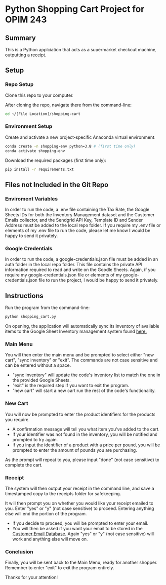 # Python Shopping Cart Project for OPIM 243

## Summary

This is a Python applciation that acts as a supermarket checkout machine, outputting a receipt.

## Setup

### Repo Setup

Clone this repo to your computer.

After cloning the repo, navigate there from the command-line:

```sh
cd ~/[File Location]/shopping-cart
```

### Environment Setup

Create and activate a new project-specific Anaconda virtual environment:

```sh
conda create -n shopping-env python=3.8 # (first time only)
conda activate shopping-env
```

Download the required packages (first time only):

```sh
pip install -r requirements.txt
```

## Files not Included in the Git Repo

### Enviroment Variables

In order to run the code, a .env file containing the Tax Rate, the Google Sheets IDs for both the Inventory Management dataset and the Customer Emails collector, and the Sendgrid API Key, Template ID and Sender Address must be added to the local repo folder. If you require my .env file or elements of my .env file to run the code, please let me know I would be happy to send it privately.

### Google Credentials

In order to run the code, a google-credentials.json file must be added in an auth folder in the local repo folder. This file contains the private API information required to read and write on the Goodle Sheets. Again, if you require my google-credentials.json file or elements of my google-credentials.json file to run the project, I would be happy to send it privately.

## Instructions

Run the program from the command-line:

```sh
python shopping_cart.py
```

On opening, the application will automatically sync its inventory of available items to the Google Sheet Inventory management system found [here.](https://docs.google.com/spreadsheets/d/1v8Xv_xGytBmDlpLokqatS55fCl9SnA8WhXWlmC06Bx0/edit?usp=sharing)

### Main Menu

You will then enter the main menu and be prompted to select either "new cart", "sync inventory" or "exit". The commands are not case sensitive and can be entered without a space.
* "sync inventory" will update the code's inventory list to match the one in the provided Google Sheets.
* "exit" is the required step if you want to exit the program.
* "new cart" will start a new cart run the rest of the code's functionality.

### New Cart

You will now be prompted to enter the product identifiers for the products you require.
* A confirmation message will tell you what item you've added to the cart.
* If your identifier was not found in the inventory, you will be notified and prompted to try again.
* If you input the identifier of a product with a price per pound, you will be prompted to enter the amount of pounds you are purchasing.

As the prompt will repeat to you, please input "done" (not case sensitive) to complete the cart.

### Receipt

The system will then output your receipt in the command line, and save a timestamped copy to the receipts folder for safekeeping.

It will then prompt you on whether you would like your receipt emailed to you. Enter "yes" or "y" (not case sensitive) to proceed. Entering anything else will end the portion of the program.
* If you decide to proceed, you will be prompted to enter your email.
* You will then be asked if you want your email to be stored in the [Customer Email Database.](https://docs.google.com/spreadsheets/d/1dybCYFjFJpNoD1oDB04W3u2xdp_2vCRa6gbo2ajz4iI/edit?usp=sharing) Again "yes" or "y" (not case sensitive) will work and anything else will move on.

### Conclusion

Finally, you will be sent back to the Main Menu, ready for another shopper. Remember to enter "exit" to exit the program entirely.

Thanks for your attention!
